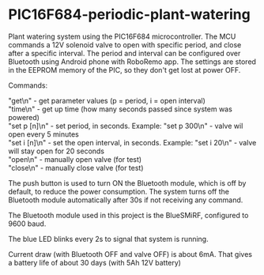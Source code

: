 # PIC16F684-periodic-plant-watering
Plant watering system using the PIC16F684 microcontroller.
The MCU commands a 12V solenoid valve to open with specific period, and close after a specific interval.
The period and interval can be configured over Bluetooth using Android phone with RoboRemo app.
The settings are stored in the EEPROM memory of the PIC, so they don't get lost at power OFF.

Commands:

"get\n" - get parameter values (p = period, i = open interval)  
"time\n" - get up time (how many seconds passed since system was powered)  
"set p [n]\n" - set period, in seconds. Example: "set p 300\n" - valve wil open every 5 minutes  
"set i [n]\n" - set the open interval, in seconds. Example: "set i 20\n" - valve will stay open for 20 seconds  
"open\n" - manually open valve (for test)  
"close\n" - manually close valve (for test)  

The push button is used to turn ON the Bluetooth module, which is off by default, to reduce the power consumption. The system turns off the Bluetooth module automatically after 30s if not receiving any command.

The Bluetooth module used in this project is the BlueSMiRF, configured to 9600 baud.

The blue LED blinks every 2s to signal that system is running.

Current draw (with Bluetooth OFF and valve OFF) is about 6mA.
That gives a battery life of about 30 days (with 5Ah 12V battery)

